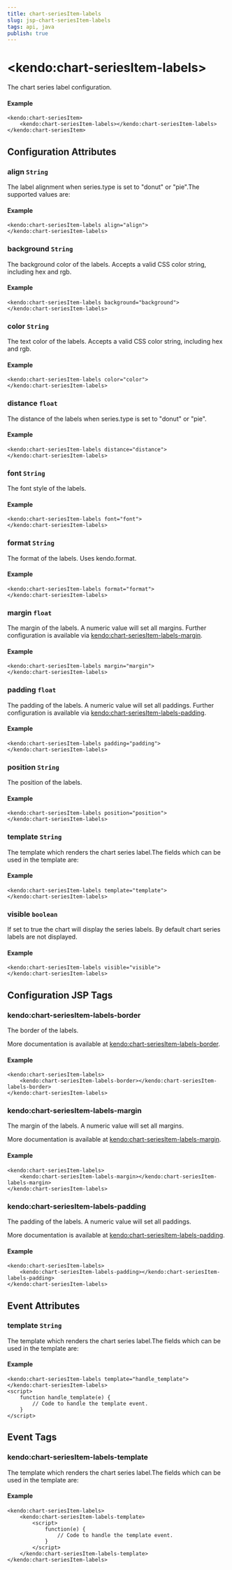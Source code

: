 ```yaml
---
title: chart-seriesItem-labels
slug: jsp-chart-seriesItem-labels
tags: api, java
publish: true
---
```


# \<kendo:chart-seriesItem-labels\>

The chart series label configuration.

#### Example
    <kendo:chart-seriesItem>
        <kendo:chart-seriesItem-labels></kendo:chart-seriesItem-labels>
    </kendo:chart-seriesItem>

## Configuration Attributes

### align `String`

The label alignment when series.type is set to "donut" or "pie".The supported values are:

#### Example
    <kendo:chart-seriesItem-labels align="align">
    </kendo:chart-seriesItem-labels>

### background `String`

The background color of the labels. Accepts a valid CSS color string, including hex and rgb.

#### Example
    <kendo:chart-seriesItem-labels background="background">
    </kendo:chart-seriesItem-labels>

### color `String`

The text color of the labels. Accepts a valid CSS color string, including hex and rgb.

#### Example
    <kendo:chart-seriesItem-labels color="color">
    </kendo:chart-seriesItem-labels>

### distance `float`

The distance of the labels when series.type is set to "donut" or "pie".

#### Example
    <kendo:chart-seriesItem-labels distance="distance">
    </kendo:chart-seriesItem-labels>

### font `String`

The font style of the labels.

#### Example
    <kendo:chart-seriesItem-labels font="font">
    </kendo:chart-seriesItem-labels>

### format `String`

The format of the labels. Uses kendo.format.

#### Example
    <kendo:chart-seriesItem-labels format="format">
    </kendo:chart-seriesItem-labels>

### margin `float`

The margin of the labels. A numeric value will set all margins. Further configuration is available via [kendo:chart-seriesItem-labels-margin](#kendo-chart-seriesItem-labels-margin). 

#### Example
    <kendo:chart-seriesItem-labels margin="margin">
    </kendo:chart-seriesItem-labels>

### padding `float`

The padding of the labels. A numeric value will set all paddings. Further configuration is available via [kendo:chart-seriesItem-labels-padding](#kendo-chart-seriesItem-labels-padding). 

#### Example
    <kendo:chart-seriesItem-labels padding="padding">
    </kendo:chart-seriesItem-labels>

### position `String`

The position of the labels.

#### Example
    <kendo:chart-seriesItem-labels position="position">
    </kendo:chart-seriesItem-labels>

### template `String`

The template which renders the chart series label.The fields which can be used in the template are:

#### Example
    <kendo:chart-seriesItem-labels template="template">
    </kendo:chart-seriesItem-labels>

### visible `boolean`

If set to true the chart will display the series labels. By default chart series labels are not displayed.

#### Example
    <kendo:chart-seriesItem-labels visible="visible">
    </kendo:chart-seriesItem-labels>


##  Configuration JSP Tags

### kendo:chart-seriesItem-labels-border

The border of the labels.

More documentation is available at [kendo:chart-seriesItem-labels-border](chart/seriesitem-labels-border).

#### Example

    <kendo:chart-seriesItem-labels>
        <kendo:chart-seriesItem-labels-border></kendo:chart-seriesItem-labels-border>
    </kendo:chart-seriesItem-labels>

### kendo:chart-seriesItem-labels-margin

The margin of the labels. A numeric value will set all margins.

More documentation is available at [kendo:chart-seriesItem-labels-margin](chart/seriesitem-labels-margin).

#### Example

    <kendo:chart-seriesItem-labels>
        <kendo:chart-seriesItem-labels-margin></kendo:chart-seriesItem-labels-margin>
    </kendo:chart-seriesItem-labels>

### kendo:chart-seriesItem-labels-padding

The padding of the labels. A numeric value will set all paddings.

More documentation is available at [kendo:chart-seriesItem-labels-padding](chart/seriesitem-labels-padding).

#### Example

    <kendo:chart-seriesItem-labels>
        <kendo:chart-seriesItem-labels-padding></kendo:chart-seriesItem-labels-padding>
    </kendo:chart-seriesItem-labels>


## Event Attributes

### template `String`

The template which renders the chart series label.The fields which can be used in the template are:


#### Example
    <kendo:chart-seriesItem-labels template="handle_template">
    </kendo:chart-seriesItem-labels>
    <script>
        function handle_template(e) {
            // Code to handle the template event.
        }
    </script>

## Event Tags

### kendo:chart-seriesItem-labels-template

The template which renders the chart series label.The fields which can be used in the template are:


#### Example
    <kendo:chart-seriesItem-labels>
        <kendo:chart-seriesItem-labels-template>
            <script>
                function(e) {
                    // Code to handle the template event.
                }
            </script>
        </kendo:chart-seriesItem-labels-template>
    </kendo:chart-seriesItem-labels>

